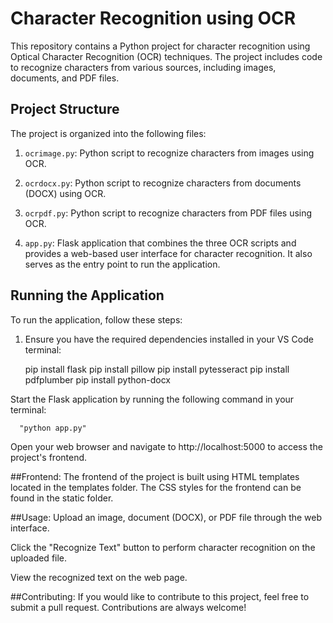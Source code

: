# Character Recognition using OCR

This repository contains a Python project for character recognition using Optical Character Recognition (OCR) techniques. The project includes code to recognize characters from various sources, including images, documents, and PDF files.

## Project Structure

The project is organized into the following files:

1. `ocrimage.py`: Python script to recognize characters from images using OCR.

2. `ocrdocx.py`: Python script to recognize characters from documents (DOCX) using OCR.

3. `ocrpdf.py`: Python script to recognize characters from PDF files using OCR.

4. `app.py`: Flask application that combines the three OCR scripts and provides a web-based user interface for character recognition. It also serves as the entry point to run the application.

## Running the Application

To run the application, follow these steps:

1. Ensure you have the required dependencies installed in your VS Code terminal:

   pip install flask
   pip install pillow
   pip install pytesseract
   pip install pdfplumber
   pip install python-docx

Start the Flask application by running the following command in your terminal:

      "python app.py"


Open your web browser and navigate to http://localhost:5000 to access the project's frontend.


##Frontend:
The frontend of the project is built using HTML templates located in the templates folder. The CSS styles for the frontend can be found in the static folder.

##Usage:
Upload an image, document (DOCX), or PDF file through the web interface.

Click the "Recognize Text" button to perform character recognition on the uploaded file.

View the recognized text on the web page.

##Contributing:
If you would like to contribute to this project, feel free to submit a pull request. Contributions are always welcome!

